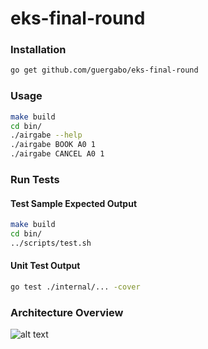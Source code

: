 # eks-final-round  

### Installation 
```bash
go get github.com/guergabo/eks-final-round
```

### Usage
```bash 
make build
cd bin/
./airgabe --help
./airgabe BOOK A0 1  
./airgabe CANCEL A0 1 
```

### Run Tests
#### Test Sample Expected Output
```bash 
make build
cd bin/
../scripts/test.sh
```
#### Unit Test Output
```bash
go test ./internal/... -cover
```

### Architecture Overview  
![alt text](https://miro.medium.com/max/1400/1*ERYx0IB1pN-5ZX98cKAoUw.png)
